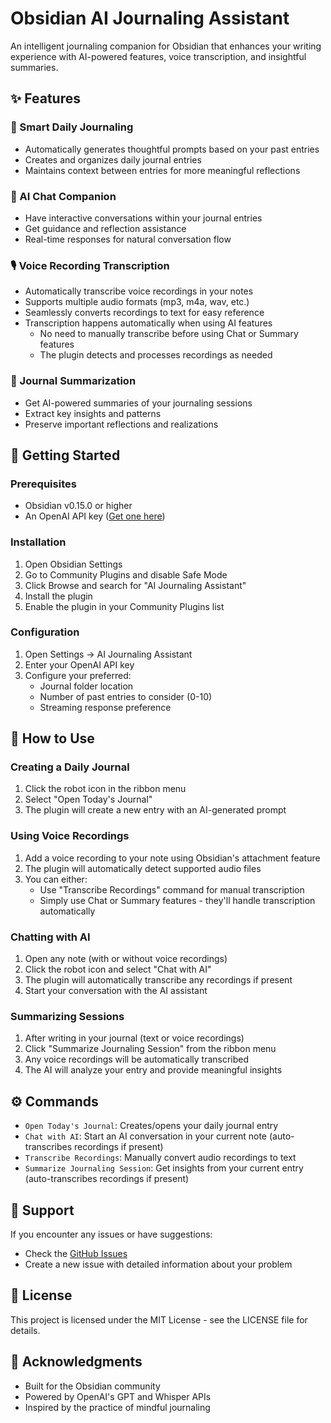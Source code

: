 # Obsidian AI Journaling Assistant

An intelligent journaling companion for Obsidian that enhances your writing experience with AI-powered features, voice transcription, and insightful summaries.

## ✨ Features

### 🎯 Smart Daily Journaling

- Automatically generates thoughtful prompts based on your past entries
- Creates and organizes daily journal entries
- Maintains context between entries for more meaningful reflections

### 🤖 AI Chat Companion

- Have interactive conversations within your journal entries
- Get guidance and reflection assistance
- Real-time responses for natural conversation flow

### 🎙️ Voice Recording Transcription

- Automatically transcribe voice recordings in your notes
- Supports multiple audio formats (mp3, m4a, wav, etc.)
- Seamlessly converts recordings to text for easy reference
- Transcription happens automatically when using AI features
  - No need to manually transcribe before using Chat or Summary features
  - The plugin detects and processes recordings as needed

### 📝 Journal Summarization

- Get AI-powered summaries of your journaling sessions
- Extract key insights and patterns
- Preserve important reflections and realizations

## 🚀 Getting Started

### Prerequisites

- Obsidian v0.15.0 or higher
- An OpenAI API key ([Get one here](https://platform.openai.com/api-keys))

### Installation

1. Open Obsidian Settings
2. Go to Community Plugins and disable Safe Mode
3. Click Browse and search for "AI Journaling Assistant"
4. Install the plugin
5. Enable the plugin in your Community Plugins list

### Configuration

1. Open Settings → AI Journaling Assistant
2. Enter your OpenAI API key
3. Configure your preferred:
   - Journal folder location
   - Number of past entries to consider (0-10)
   - Streaming response preference

## 📖 How to Use

### Creating a Daily Journal

1. Click the robot icon in the ribbon menu
2. Select "Open Today's Journal"
3. The plugin will create a new entry with an AI-generated prompt

### Using Voice Recordings

1. Add a voice recording to your note using Obsidian's attachment feature
2. The plugin will automatically detect supported audio files
3. You can either:
   - Use "Transcribe Recordings" command for manual transcription
   - Simply use Chat or Summary features - they'll handle transcription automatically

### Chatting with AI

1. Open any note (with or without voice recordings)
2. Click the robot icon and select "Chat with AI"
3. The plugin will automatically transcribe any recordings if present
4. Start your conversation with the AI assistant

### Summarizing Sessions

1. After writing in your journal (text or voice recordings)
2. Click "Summarize Journaling Session" from the ribbon menu
3. Any voice recordings will be automatically transcribed
4. The AI will analyze your entry and provide meaningful insights

## ⚙️ Commands

- `Open Today's Journal`: Creates/opens your daily journal entry
- `Chat with AI`: Start an AI conversation in your current note (auto-transcribes recordings if present)
- `Transcribe Recordings`: Manually convert audio recordings to text
- `Summarize Journaling Session`: Get insights from your current entry (auto-transcribes recordings if present)

## 🤝 Support

If you encounter any issues or have suggestions:

- Check the [GitHub Issues](https://github.com/yourusername/obsidian-ai-journaling-assistant/issues)
- Create a new issue with detailed information about your problem

## 📄 License

This project is licensed under the MIT License - see the LICENSE file for details.

## 🙏 Acknowledgments

- Built for the Obsidian community
- Powered by OpenAI's GPT and Whisper APIs
- Inspired by the practice of mindful journaling
